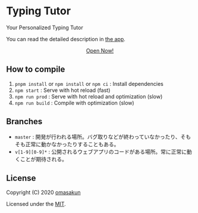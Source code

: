 # Typing Tutor

Your Personalized Typing Tutor

You can read the detailed description in <a href="https://typing.o137.dev/">the app</a>.

<p align="center">
	<a href="https://typing.o137.dev/">Open Now!</a>
</p>

## How to compile

1. `pnpm install` or `npm install` or `npm ci` : Install dependencies
2. `npm start` : Serve with hot reload (fast)
2. `npm run prod` : Serve with hot reload and optimization (slow)
2. `npm run build` : Compile with optimization (slow)

## Branches

- `master` : 開発が行われる場所。バグ取りなどが終わっていなかったり、そもそも正常に動かなかったりすることもある。
- `v[1-9][0-9]*` : 公開されるウェブアプリのコードがある場所。常に正常に動くことが期待される。

## License

Copyright (C) 2020 [omasakun](https://github.com/omasakun)

Licensed under the [MIT](LICENSE).

